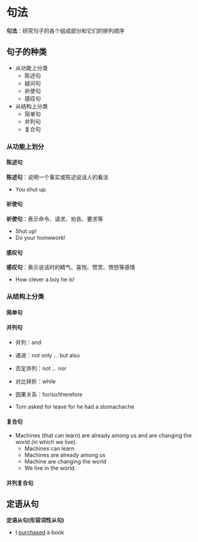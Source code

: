 # 句法
**句法**：研究句子的各个组成部分和它们的排列顺序
## 句子的种类

- 从功能上分类
	- 陈述句
	- 疑问句
	- 祈使句
	- 感叹句
- 从结构上分类
	- 简单句
	- 并列句
	- 复合句
### 从功能上划分
#### 陈述句
**陈述句**：说明一个事实或陈述说话人的看法
- You shut up.

#### 祈使句
**祈使句**：表示命令、请求、劝告、要求等
- Shut up!
- Do your homework!

#### 感叹句

**感叹句**：表示说话时的精气、喜悦、赞赏、愤怒等感情

- How clever a boy he is!

### 从结构上分类

#### 简单句

#### 并列句

- 并列：and
- 递进：not only ... but also
- 否定并列：not ... nor
- 对比转折：while
- 因果关系：for/so/therefore

- Tom asked for leave for he had a stomachache

#### 复合句

- Machines (that can learn) are already among us and are changing the world (in which we live).
	- Machines can learn
	- Machines are already among us
	- Machine are changing the world 
	- We live in the world.

#### 并列复合句

## 定语从句


**定语从句(形容词性从句)**

- I [purchased](.md#purchased) a book